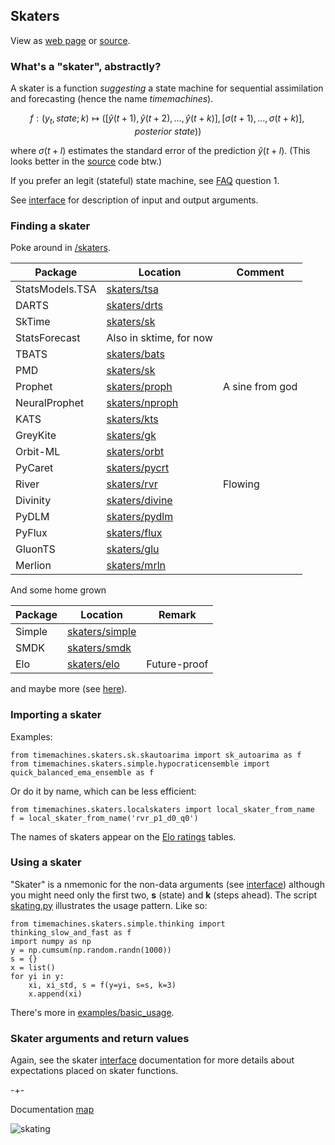 ## Skaters
View as [web page](https://microprediction.github.io/timemachines/skaters) or [source](https://github.com/microprediction/timemachines/blob/main/docs/skaters.md).
  
### What's a "skater", abstractly?
A skater is a function *suggesting* a state machine for sequential assimilation and forecasting (hence the name *timemachines*). 

$$
    f : (y_t, state; k) \mapsto ( [\hat{y}(t+1),\hat{y}(t+2),\dots,\hat{y}(t+k) ], [\sigma(t+1),\dots,\sigma(t+k)], posterior\ state))
$$

where $\sigma(t+l)$ estimates the standard error of the prediction $\hat{y}(t+l)$. (This looks better in the [source](https://github.com/microprediction/timemachines/blob/main/docs/skaters.md) code btw.) 

If you prefer an legit (stateful) state machine, see [FAQ](https://github.com/microprediction/timemachines/blob/main/FAQ.md) question 1. 

See [interface](https://microprediction.github.io/timemachines/interface.html) for description of input and output arguments. 
  
### Finding a skater
Poke around in [/skaters](https://github.com/microprediction/timemachines/tree/main/timemachines/skaters). 

| Package | Location                                                                                            | Comment       |
|---------|-----------------------------------------------------------------------------------------------------|---------------|
| StatsModels.TSA  | [skaters/tsa](https://github.com/microprediction/timemachines/tree/main/timemachines/skaters/tsa)     |    |
| DARTS   | [skaters/drts](https://github.com/microprediction/timemachines/tree/main/timemachines/skaters/drts) |               |
| SkTime  | [skaters/sk](https://github.com/microprediction/timemachines/tree/main/timemachines/skaters/sk)     |               |
| StatsForecast  | Also in sktime, for now                                                                      |               |
| TBATS  | [skaters/bats](https://github.com/microprediction/timemachines/tree/main/timemachines/skaters/bats)     |            |
| PMD  | [skaters/sk](https://github.com/microprediction/timemachines/tree/main/timemachines/skaters/pmd)     |                 |
| Prophet  | [skaters/proph](https://github.com/microprediction/timemachines/tree/main/timemachines/skaters/proph) | A sine from god |
| NeuralProphet  | [skaters/nproph](https://github.com/microprediction/timemachines/tree/main/timemachines/skaters/nproph) |    |
| KATS  | [skaters/kts](https://github.com/microprediction/timemachines/tree/main/timemachines/skaters/kts)     |               |
| GreyKite  | [skaters/gk](https://github.com/microprediction/timemachines/tree/main/timemachines/skaters/gk)     |             |
| Orbit-ML  | [skaters/orbt](https://github.com/microprediction/timemachines/tree/main/timemachines/skaters/orbt)     |         |
| PyCaret  | [skaters/pycrt](https://github.com/microprediction/timemachines/tree/main/timemachines/skaters/pycrt)     |        |
| River  | [skaters/rvr](https://github.com/microprediction/timemachines/tree/main/timemachines/skaters/rvr)     |  Flowing     |             
| Divinity | [skaters/divine](https://github.com/microprediction/timemachines/tree/main/timemachines/skaters/divine) |          |
| PyDLM | [skaters/pydlm](https://github.com/microprediction/timemachines/tree/main/timemachines/skaters/pydlm) |               |
| PyFlux | [skaters/flux](https://github.com/microprediction/timemachines/tree/main/timemachines/skaters/flux) |                |
| GluonTS | [skaters/glu](https://github.com/microprediction/timemachines/tree/main/timemachines/skaters/glu) |                 |
| Merlion | [skaters/mrln](https://github.com/microprediction/timemachines/tree/main/timemachines/skaters/mrln) |               |

And some home grown

| Package | Location                                                                                            | Remark      |
|---------|-----------------------------------------------------------------------------------------------------|-------------|
| Simple  | [skaters/simple](https://github.com/microprediction/timemachines/tree/main/timemachines/skaters/simple)     |     |
| SMDK  | [skaters/smdk](https://github.com/microprediction/timemachines/tree/main/timemachines/skaters/smdk)     |           | 
| Elo  | [skaters/elo](https://github.com/microprediction/timemachines/tree/main/timemachines/skaters/elo)     | Future-proof |

and maybe more (see [here](https://github.com/microprediction/timemachines/tree/main/timemachines/skaters)). 

### Importing a skater
Examples:

    from timemachines.skaters.sk.skautoarima import sk_autoarima as f
    from timemachines.skaters.simple.hypocraticensemble import quick_balanced_ema_ensemble as f
    
Or do it by name, which can be less efficient:

    from timemachines.skaters.localskaters import local_skater_from_name
    f = local_skater_from_name('rvr_p1_d0_q0')
    
The names of skaters appear on the [Elo ratings](https://microprediction.github.io/timeseries-elo-ratings/html_leaderboards/faster.html) tables. 
    
### Using a skater 

"Skater" is a nmemonic for the non-data arguments (see [interface](https://microprediction.github.io/timemachines/interface.html)) although you might need only the first two, **s** (state) and **k** (steps ahead). The script [skating.py](https://github.com/microprediction/timemachines/blob/main/timemachines/skating.py) illustrates the usage pattern. Like so:

    from timemachines.skaters.simple.thinking import thinking_slow_and_fast as f
    import numpy as np
    y = np.cumsum(np.random.randn(1000))
    s = {}
    x = list()
    for yi in y:
        xi, xi_std, s = f(y=yi, s=s, k=3)
        x.append(xi)
     
There's more in [examples/basic_usage](https://github.com/microprediction/timemachines/tree/main/examples/basic_usage).
   

### Skater arguments and return values
Again, see the skater [interface](https://microprediction.github.io/timemachines/interface.html) documentation
for more details about expectations placed on skater functions.

-+- 

Documentation [map](https://microprediction.github.io/timemachines/map.html)
 
  


![skating](https://i.imgur.com/elu5muO.png)

